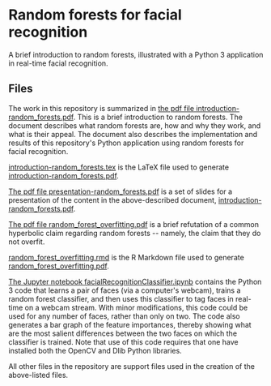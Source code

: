 # Random forests for facial recognition
A brief introduction to random forests, illustrated with a Python 3 application in real-time facial recognition.

## Files
The work in this repository is summarized in [the pdf file introduction-random_forests.pdf](introduction-random_forests.pdf). This is a brief introduction to random forests. The document describes what random forests are, how and why they work, and what is their appeal. The document also describes the implementation and results of this repository's Python application using random forests for facial recognition. 

[introduction-random_forests.tex](introduction-random_forests.tex) is the LaTeX file used to generate [introduction-random_forests.pdf](introduction-random_forests.pdf).

[The pdf file presentation-random_forests.pdf](presentation-random_forests.pdf) is a set of slides for a presentation of the content in the above-described document, [introduction-random_forests.pdf](introduction-random_forests.pdf). 

[The pdf file random_forest_overfitting.pdf](random_forest_overfitting.pdf) is a brief refutation of a common hyperbolic claim regarding random forests -- namely, the claim that they do not overfit.

[random_forest_overfitting.rmd](random_forest_overfitting.rmd) is the R Markdown file used to generate [random_forest_overfitting.pdf](random_forest_overfitting.pdf).

[The Jupyter notebook facialRecognitionClassifier.ipynb](facialRecognitionClassifier.ipynb) contains the Python 3 code that learns a pair of faces (via a computer's webcam), trains a random forest classifier, and then uses this classifier to tag faces in real-time on a webcam stream. With minor modifications, this code could be used for any number of faces, rather than only on two. The code also generates a bar graph of the feature importances, thereby showing what are the most salient differences between the two faces on which the classifier is trained. Note that use of this code requires that one have installed both the OpenCV and Dlib Python libraries.

All other files in the repository are support files used in the creation of the above-listed files.
